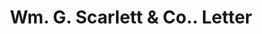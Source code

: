 ---
doi: 10.7916/D8NS263F
date_other: '1920'
date_other_textual: '1920'
form: correspondence
genre:
- Letters (correspondence)
name:
- Wm. G. Scarlett & Co.
object_in_context_url: https://biggert.cul.columbia.edu/items/view/ave_biggert_01773
subject_hierarchical_geographic:
- Baltimore, Maryland, United States
subject_name:
- Wm. G. Scarlett & Co.
title: Wm. G. Scarlett & Co.. Letter
sort_title: Wm. G. Scarlett & Co.. Letter
call_number: ave_biggert_01773
coordinates:
- 39.28333333333333,-76.61666666666666
pid: ave_biggert_01773
identifiers: ave_biggert_01773
thumbnail: https://derivativo-1.library.columbia.edu/iiif/2/ldpd:490849/full/!256,256/0/native.jpg
permalink: /biggert/ave_biggert_01773/
layout: iiif-image-page
---